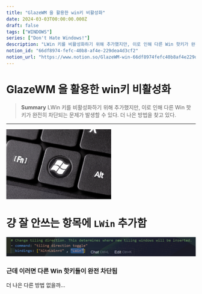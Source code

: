 ```yaml
---
title: "GlazeWM 을 활용한 win키 비활성화"
date: 2024-03-03T00:00:00.000Z
draft: false
tags: ["WINDOWS"]
series: ["Don't Hate Windows!"]
description: "LWin 키를 비활성화하기 위해 추가했지만, 이로 인해 다른 Win 핫키가 완전히 차단되는 문제가 발생할 수 있다. 더 나은 방법을 찾고 있다."
notion_id: "66df8974-fefc-40b8-af4e-229dea4d3cf2"
notion_url: "https://www.notion.so/GlazeWM-win-66df8974fefc40b8af4e229dea4d3cf2"
---
```


# GlazeWM 을 활용한 win키 비활성화

> **Summary**
> LWin 키를 비활성화하기 위해 추가했지만, 이로 인해 다른 Win 핫키가 완전히 차단되는 문제가 발생할 수 있다. 더 나은 방법을 찾고 있다.

---

![Image](image_c5e7a8f517f1.png)

# 걍 잘 안쓰는 항목에 `LWin` 추가함

![Image](image_f27b970f4d16.png)

### 근데 이러면 다른 Win 핫키들이 완전 차단됨

더 나은 다른 방법 없을까…

